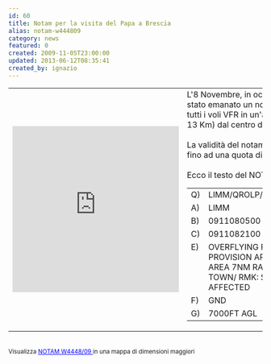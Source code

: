 ```yaml
---
id: 60
title: Notam per la visita del Papa a Brescia
alias: notam-w444809
category: news
featured: 0
created: 2009-11-05T23:00:00
updated: 2013-06-12T08:35:41
created_by: ignazio
---
```

<table border="0" cellpadding="1">
 <tr>
  <td>
   <iframe frameborder="0" height="330" marginheight="0" marginwidth="0" scrolling="no" src="http://maps.google.com/maps/ms?ie=UTF8&amp;hl=it&amp;msa=0&amp;msid=116645363158738419795.000477b2d2bce9611e7d9&amp;ll=45.532327,10.224152&amp;spn=0.26936,0.480652&amp;z=10&amp;output=embed" width="330">
   </iframe>
  </td>
  <td valign="top">
   L'8 Novembre, in occasione della visita del Papa a Brescia, è stato emanato un notam che prevede il divieto di sorvolo per tutti i voli VFR in un'area con raggio 7 miglia nautiche (circa 13 Km) dal centro di Brescia.
   <br/>
   <br/>
   La validità del notam va dalle ore 05 alle ore 21 e si estende fino ad una quota di 7000 piedi.
   <br/>
   <br/>
   Ecco il testo del NOTAM W4448/09:
   <br/>
   <table border="0" cellpadding="2">
    <tbody>
     <tr>
      <td>
       Q)
      </td>
      <td>
       LIMM/QROLP/V/NBO/W/000/100/4532N01013E007
      </td>
     </tr>
     <tr>
      <td>
       A)
      </td>
      <td>
       LIMM
      </td>
     </tr>
     <tr>
      <td>
       B)
      </td>
      <td>
       0911080500
      </td>
     </tr>
     <tr>
      <td>
       C)
      </td>
      <td>
       0911082100
      </td>
     </tr>
     <tr>
      <td valign="top">
       E)
      </td>
      <td>
       OVERFLYING FORBIDDEN TO VFR TFC UNDER PROVISION ARTICLE 793 AIR NAVIGATION ACTS WI AREA 7NM RADIUS OF 453200N101300E /BRESCIA TOWN/ RMK: STATE ACFT AND HOSP FLT NOT AFFECTED
      </td>
     </tr>
     <tr>
      <td>
       F)
      </td>
      <td>
       GND
      </td>
     </tr>
     <tr>
      <td>
       G)
      </td>
      <td>
       7000FT AGL
      </td>
     </tr>
    </tbody>
   </table>
  </td>
 </tr>
</table>
<br/>
<small>
 Visualizza
 <a href="http://maps.google.com/maps/ms?ie=UTF8&amp;hl=it&amp;msa=0&amp;msid=116645363158738419795.000477b2d2bce9611e7d9&amp;ll=45.532327,10.224152&amp;spn=0.26936,0.480652&amp;z=10&amp;source=embed" style="color:#0000FF;text-align:left">
  NOTAM W4448/09
 </a>
 in una mappa di dimensioni maggiori
</small>
<br/>
<br/>
